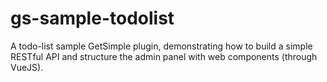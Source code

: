 # gs-sample-todolist
A todo-list sample GetSimple plugin, demonstrating how to build a simple RESTful API and structure the admin panel with web components (through VueJS).
